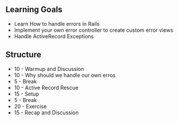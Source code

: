 ## Learning Goals

* Learn How to handle errors in Rails
* Implement your own error controller to create custom error views
* Handle ActiveRecord Exceptions


## Structure

* 10 - Warmup and Discussion
* 10 - Why should we handle our own erros
* 5 - Break
* 10 - Active Record Rescue
* 15 - Setup
* 5 - Break
* 20 - Exercise
* 15 - Recap and Discussion